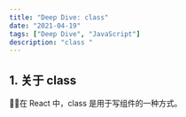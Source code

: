 ```yaml
---
title: "Deep Dive: class"
date: "2021-04-19"
tags: ["Deep Dive", "JavaScript"]
description: "class "
---
```


## 1. 关于 class

在 React 中，class 是用于写组件的一种方式。